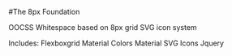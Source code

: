 #The 8px Foundation

OOCSS Whitespace based on 8px grid
SVG icon system

Includes:
Flexboxgrid
Material Colors
Material SVG Icons
Jquery